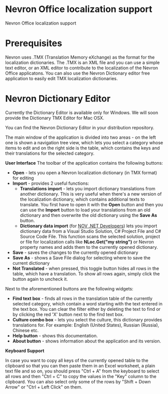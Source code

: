 # Nevron Office localization support
Nevron Office localization support
# Prerequisites
Nevron uses .TMX (Translation Memory eXchange) as the format for the localization dictionaries. The .TMX is an XML file and you can use a simple text editor, or an XML editor to contribute to the localization of the Nevron Office applicatons. You can also use the Nevron Dictionary editor free application to easily edit TMX localization dictionaries.

# Nevron Dictionary Editor
Currently the Dictionary Editor is available only for Windows. We will soon provide the Dictionary TMX Editor for Mac OSX.

You can find the Nevron Dictionary Editor in your distribution repository.

The main window of the application is divided into two areas - on the left one is shown a navigation tree view, which lets you select a category whose items to edit and on the right side is the table, which contains the keys and their translations for the selected category.

<b>User Interface</b>
The toolbar of the application contains the following buttons:
<ul>
  <li><b>Open</b> - lets you open a Nevron localization dictionary (in TMX format) for editing</li>
  <li><b>Import</b> - provides 2 useful functions:
  <ul>
    <li><b>Translations import</b> - lets you import dictionary translations from another dictionary. This is very useful when there's a new version of the localization dictionary, which contains additional texts to translate. You first have to open it with the <b>Open</b> button and then you can use the <b>Import</b> button to load your translations from an old dictionary and then overwrite the old dictionary using the <b>Save As</b> button.</li>
    <li><b>Dictionary data import</b> (for <a href="https://www.nevron.com/products-open-vision">NOV .NET Developers</a>) lets you import dictionary data from a Visual Studio Solution, C# Project File and C# Source Code File. This function scans the selected solution, project or file for localization calls like <b>NLoc.Get("my string")</b> or Nevron property names and adds them to the currently opened dictionary.</li>
   </ul>
  </li>
  <li><b>Save</b> - saves the changes to the currently opened dictionary</li>
  <li><b>Save As</b> - shows a Save File dialog for selecting where to save the current dictionary</li>
  <li><b>Not Translated</b> - when pressed, this toggle button hides all rows in the table, which have a translation. To show all rows again, simply click the button again to uncheck it.</li>
   </ul>
    <p>
        Next to the aforementioned buttons are the following widgets:
    </p>
    <ul>
        <li><b>Find text box</b> - finds all rows in the translation table of the currently selected category,
            which contain a word starting with the text entered in the text box. You can clear the filter either
            by deleting the text to find or by clicking the red 'X' button next to the find text box.
        </li>
        <li>
            <b>Culture combo box</b> - lets you select the culture, this dictionary provides translations for. For
            example: English (United States), Russian (Russia), Chinese etc.
        </li>
        <li><b>Help button</b> - shows this documentation.</li>
        <li><b>About button</b> - shows information about the application and its version.</li>
    </ul>

<b>Keyboard Support</b>

In case you want to copy all keys of the currently opened table to the clipboard so that you can then paste
        them in an Excel worksheet, a plain text file and so on, you should press "Ctrl + A" from the keyboard to select
        all rows and then "Ctrl + C" to copy the values in the "Key" column to the clipboard. You can also select only
        some of the rows by "Shift + Down Arrow" or "Ctrl + Left Click" on them.
